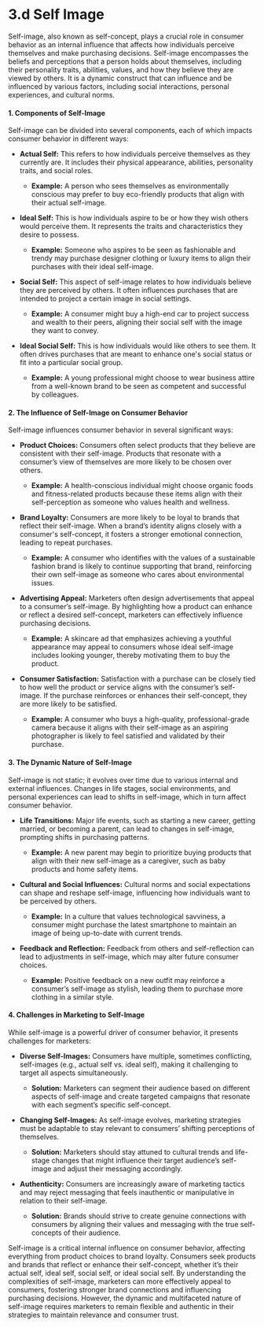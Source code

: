 # 3.d Self Image


Self-image, also known as self-concept, plays a crucial role in consumer behavior as an internal influence that affects how individuals perceive themselves and make purchasing decisions. Self-image encompasses the beliefs and perceptions that a person holds about themselves, including their personality traits, abilities, values, and how they believe they are viewed by others. It is a dynamic construct that can influence and be influenced by various factors, including social interactions, personal experiences, and cultural norms.

#### **1. Components of Self-Image**

Self-image can be divided into several components, each of which impacts consumer behavior in different ways:

- **Actual Self:** This refers to how individuals perceive themselves as they currently are. It includes their physical appearance, abilities, personality traits, and social roles.

  - **Example:** A person who sees themselves as environmentally conscious may prefer to buy eco-friendly products that align with their actual self-image.

- **Ideal Self:** This is how individuals aspire to be or how they wish others would perceive them. It represents the traits and characteristics they desire to possess.

  - **Example:** Someone who aspires to be seen as fashionable and trendy may purchase designer clothing or luxury items to align their purchases with their ideal self-image.

- **Social Self:** This aspect of self-image relates to how individuals believe they are perceived by others. It often influences purchases that are intended to project a certain image in social settings.

  - **Example:** A consumer might buy a high-end car to project success and wealth to their peers, aligning their social self with the image they want to convey.

- **Ideal Social Self:** This is how individuals would like others to see them. It often drives purchases that are meant to enhance one's social status or fit into a particular social group.

  - **Example:** A young professional might choose to wear business attire from a well-known brand to be seen as competent and successful by colleagues.

#### **2. The Influence of Self-Image on Consumer Behavior**

Self-image influences consumer behavior in several significant ways:

- **Product Choices:** Consumers often select products that they believe are consistent with their self-image. Products that resonate with a consumer’s view of themselves are more likely to be chosen over others.

  - **Example:** A health-conscious individual might choose organic foods and fitness-related products because these items align with their self-perception as someone who values health and wellness.

- **Brand Loyalty:** Consumers are more likely to be loyal to brands that reflect their self-image. When a brand’s identity aligns closely with a consumer's self-concept, it fosters a stronger emotional connection, leading to repeat purchases.

  - **Example:** A consumer who identifies with the values of a sustainable fashion brand is likely to continue supporting that brand, reinforcing their own self-image as someone who cares about environmental issues.

- **Advertising Appeal:** Marketers often design advertisements that appeal to a consumer’s self-image. By highlighting how a product can enhance or reflect a desired self-concept, marketers can effectively influence purchasing decisions.

  - **Example:** A skincare ad that emphasizes achieving a youthful appearance may appeal to consumers whose ideal self-image includes looking younger, thereby motivating them to buy the product.

- **Consumer Satisfaction:** Satisfaction with a purchase can be closely tied to how well the product or service aligns with the consumer’s self-image. If the purchase reinforces or enhances their self-concept, they are more likely to be satisfied.

  - **Example:** A consumer who buys a high-quality, professional-grade camera because it aligns with their self-image as an aspiring photographer is likely to feel satisfied and validated by their purchase.

#### **3. The Dynamic Nature of Self-Image**

Self-image is not static; it evolves over time due to various internal and external influences. Changes in life stages, social environments, and personal experiences can lead to shifts in self-image, which in turn affect consumer behavior.

- **Life Transitions:** Major life events, such as starting a new career, getting married, or becoming a parent, can lead to changes in self-image, prompting shifts in purchasing patterns.

  - **Example:** A new parent may begin to prioritize buying products that align with their new self-image as a caregiver, such as baby products and home safety items.

- **Cultural and Social Influences:** Cultural norms and social expectations can shape and reshape self-image, influencing how individuals want to be perceived by others.

  - **Example:** In a culture that values technological savviness, a consumer might purchase the latest smartphone to maintain an image of being up-to-date with current trends.

- **Feedback and Reflection:** Feedback from others and self-reflection can lead to adjustments in self-image, which may alter future consumer choices.

  - **Example:** Positive feedback on a new outfit may reinforce a consumer’s self-image as stylish, leading them to purchase more clothing in a similar style.

#### **4. Challenges in Marketing to Self-Image**

While self-image is a powerful driver of consumer behavior, it presents challenges for marketers:

- **Diverse Self-Images:** Consumers have multiple, sometimes conflicting, self-images (e.g., actual self vs. ideal self), making it challenging to target all aspects simultaneously.

  - **Solution:** Marketers can segment their audience based on different aspects of self-image and create targeted campaigns that resonate with each segment’s specific self-concept.

- **Changing Self-Images:** As self-image evolves, marketing strategies must be adaptable to stay relevant to consumers’ shifting perceptions of themselves.

  - **Solution:** Marketers should stay attuned to cultural trends and life-stage changes that might influence their target audience’s self-image and adjust their messaging accordingly.

- **Authenticity:** Consumers are increasingly aware of marketing tactics and may reject messaging that feels inauthentic or manipulative in relation to their self-image.

  - **Solution:** Brands should strive to create genuine connections with consumers by aligning their values and messaging with the true self-concepts of their audience.



Self-image is a critical internal influence on consumer behavior, affecting everything from product choices to brand loyalty. Consumers seek products and brands that reflect or enhance their self-concept, whether it’s their actual self, ideal self, social self, or ideal social self. By understanding the complexities of self-image, marketers can more effectively appeal to consumers, fostering stronger brand connections and influencing purchasing decisions. However, the dynamic and multifaceted nature of self-image requires marketers to remain flexible and authentic in their strategies to maintain relevance and consumer trust.
